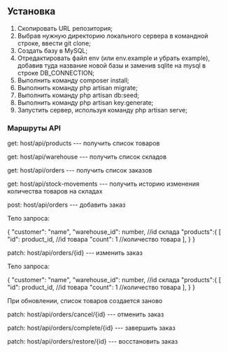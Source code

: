 <h2>Установка</h2>
<ol>
    <li> Скопировать URL репозитория; </li>
    <li> Выбрав нужную директорию локального сервера в командной строке, ввести git clone; </li>
    <li> Создать базу в MySQL; </li>
    <li> Отредактировать файл env (или env.example и убрать example), добавив туда название новой базы и заменив sqlite на mysql в строке DB_CONNECTION; </li>
    <li> Выполнить команду composer install; </li>
    <li> Выполнить команду php artisan migrate; </li>
    <li> Выполнить команду php artisan db:seed; </li>
    <li> Выполнить команду php artisan key:generate; </li>
    <li> Запустить сервер, используя команду php artisan serve; </li>    
</ol>

<h3>Маршруты API</h3>
<p>get: host/api/products --- получить список товаров </p>
<p>get: host/api/warehouse --- получить список складов </p>

<p>get: host/api/orders --- получить список заказов </p>
<p>get: host/api/stock-movements --- получить историю изменения количества товаров на складах </p>

<p>post: host/api/orders  --- добавить заказ </p>
<p>Тело запроса:</p>
{
    "customer": "name",
    "warehouse_id": number, //id склада
    "products":{
        [
            "id": product_id, //id товара
            "count": 1 //количество товара
        ],
    }
}
<p>patch: host/api/orders/{id} --- изменить заказ </p>
<p>Тело запроса:</p>
{
    "customer": "name",
    "warehouse_id": number, //id склада
    "products":{
        [
            "id": product_id, //id товара
            "count": 1 //количество товара
        ],
    }
}
<p>При обновлении, список товаров создается заново</p>

<p>patch: host/api/orders/cancel/{id} --- отменить заказ </p>
<p>patch: host/api/orders/complete/{id} --- завершить заказ </p>
<p>patch: host/api/orders/restore/{id} --- восстановить заказ </p>
